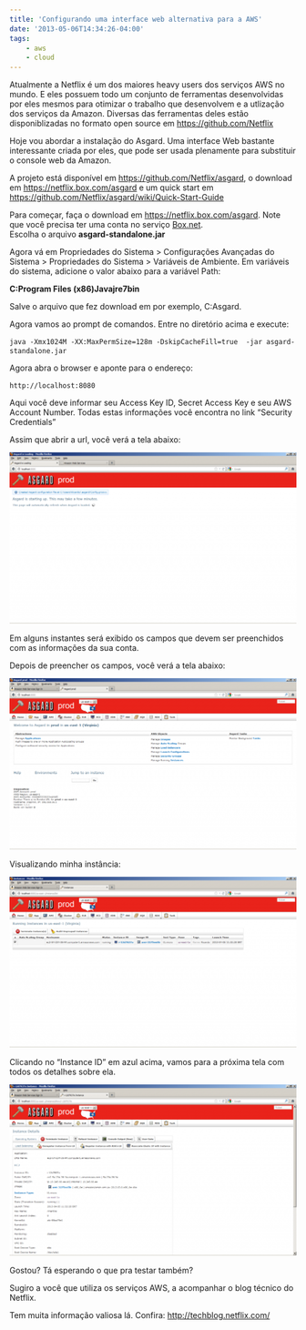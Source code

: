 ```yaml
---
title: 'Configurando uma interface web alternativa para a AWS'
date: '2013-05-06T14:34:26-04:00'
tags:
    - aws
    - cloud
---
```


Atualmente a Netflix é um dos maiores heavy users dos serviços AWS no mundo. E eles possuem todo um conjunto de ferramentas desenvolvidas por eles mesmos para otimizar o trabalho que desenvolvem e a utlização dos serviços da Amazon. Diversas das ferramentas deles estão disponiblizadas no formato open source em <https://github.com/Netflix>

Hoje vou abordar a instalação do Asgard. Uma interface Web bastante interessante criada por eles, que pode ser usada plenamente para substituir o console web da Amazon.

A projeto está disponível em <https://github.com/Netflix/asgard>, o download em <https://netflix.box.com/asgard> e um quick start em <https://github.com/Netflix/asgard/wiki/Quick-Start-Guide>

Para começar, faça o download em <https://netflix.box.com/asgard>. Note que você precisa ter uma conta no serviço [Box.net](http://box.net).  
Escolha o arquivo **asgard-standalone.jar**

Agora vá em Propriedades do Sistema &gt; Configurações Avançadas do Sistema &gt; Propriedades do Sistema &gt; Variáveis de Ambiente. Em variáveis do sistema, adicione o valor abaixo para a variável Path:

**C:Program Files (x86)Javajre7bin**

Salve o arquivo que fez download em por exemplo, C:Asgard.

Agora vamos ao prompt de comandos. Entre no diretório acima e execute:

```
java -Xmx1024M -XX:MaxPermSize=128m -DskipCacheFill=true  -jar asgard-standalone.jar
```

Agora abra o browser e aponte para o endereço:

```
http://localhost:8080
```

Aqui você deve informar seu Access Key ID, Secret Access Key e seu AWS Account Number. Todas estas informações você encontra no link “Security Credentials”

Assim que abrir a url, você verá a tela abaixo:

[![asgard](wp-content/uploads/2013/05/19-1024x611.png)](/wp-content/uploads/2013/05/19.png)

Em alguns instantes será exibido os campos que devem ser preenchidos com as informações da sua conta.

Depois de preencher os campos, você verá a tela abaixo:

[![2](wp-content/uploads/2013/05/2-1024x611.png)](/wp-content/uploads/2013/05/2.png)

Visualizando minha instância:

[![3](/wp-content/uploads/2013/05/3-1024x611.png)](/wp-content/uploads/2013/05/3.png)

Clicando no “Instance ID” em azul acima, vamos para a próxima tela com todos os detalhes sobre ela.

[![4](/wp-content/uploads/2013/05/4-1024x611.png)](h/wp-content/uploads/2013/05/4.png)

Gostou? Tá esperando o que pra testar também?

Sugiro a você que utiliza os serviços AWS, a acompanhar o blog técnico do Netflix.

Tem muita informação valiosa lá. Confira: <http://techblog.netflix.com/>
